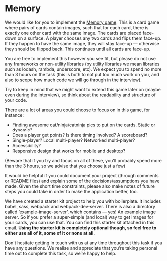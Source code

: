 #  Memory

We would like for you to implement the [Memory game](https://en.wikipedia.org/wiki/Concentration_(game)). This is a card game where pairs of cards contain images, such that for each card, there is exactly one other card with the same image. The cards are placed face-down on a surface. A player chooses any two cards and flips them face-up. If they happen to have the same image, they will stay face-up — otherwise they should be flipped back. This continues until all cards are face-up.

You are free to implement this however you see fit, but please do not use any frameworks or non-utility libraries (by utility libraries we mean libraries such as lodash, rambda, underscore, etc). We expect you to spend no more than 3 hours on the task (this is both to not put too much work on you, and also to scope how much code we will go through in the interview).

Try to keep in mind that we might want to extend this game later on (maybe even during the interview), so think about the readability and structure of your code.

There are a lot of areas you could choose to focus on in this game, for instance:

* Finding awesome cat/ninja/catninja pics to put on the cards. Static or dynamic?
* Does a player get points? Is there timing involved? A scoreboard?
* Single-player? Local multi-player? Networked multi-player?
* Accessibility?
* Responsive design that works for mobile and desktop?

(Beware that if you try and focus on all of these, you’ll probably spend more than the 3 hours, so we advise that you choose just a few)

It would be helpful if you could document your project (through comments or README files) and explain some of the decisions/assumptions you have made. Given the short time constraints, please also make notes of future steps you could take in order to make the application better, too.

We have created a starter kit project to help you with boilerplate. It includes babel, sass, webpack and webpack-dev-server. There is also a directory called ‘example-image-server’, which contains — yes! An example image server. So if you prefer a super-simple (and local) way to get images for your cards, you can use that. You can find this starter kit attached in this email. **Using the starter kit is completely optional though, so feel free to either use all of it, some of it or none at all.**

Don't hesitate getting in touch with us at any time throughout this task if you have any questions. We realise and appreciate that you’re taking personal time out to complete this task, so we’re happy to help.
